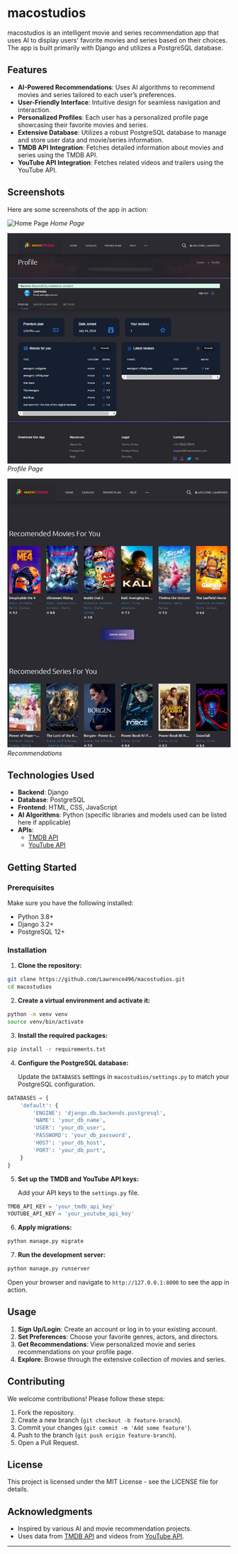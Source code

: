 # macostudios

macostudios is an intelligent movie and series recommendation app that uses AI to display users' favorite movies and series based on their choices. The app is built primarily with Django and utilizes a PostgreSQL database.

## Features

- **AI-Powered Recommendations**: Uses AI algorithms to recommend movies and series tailored to each user’s preferences.
- **User-Friendly Interface**: Intuitive design for seamless navigation and interaction.
- **Personalized Profiles**: Each user has a personalized profile page showcasing their favorite movies and series.
- **Extensive Database**: Utilizes a robust PostgreSQL database to manage and store user data and movie/series information.
- **TMDB API Integration**: Fetches detailed information about movies and series using the TMDB API.
- **YouTube API Integration**: Fetches related videos and trailers using the YouTube API.

## Screenshots

Here are some screenshots of the app in action:

![Home Page](home_page.png)
*Home Page*

![Profile Page](profile.png)
*Profile Page*

![Recommendations](recommended.png)
*Recommendations*

## Technologies Used

- **Backend**: Django
- **Database**: PostgreSQL
- **Frontend**: HTML, CSS, JavaScript
- **AI Algorithms**: Python (specific libraries and models used can be listed here if applicable)
- **APIs**: 
  - [TMDB API](https://www.themoviedb.org/documentation/api)
  - [YouTube API](https://developers.google.com/youtube/v3)

## Getting Started

### Prerequisites

Make sure you have the following installed:

- Python 3.8+
- Django 3.2+
- PostgreSQL 12+

### Installation

1. **Clone the repository:**

```bash
git clone https://github.com/Lawrence496/macostudios.git
cd macostudios
```

2. **Create a virtual environment and activate it:**

```bash
python -m venv venv
source venv/bin/activate
```

3. **Install the required packages:**

```bash
pip install -r requirements.txt
```

4. **Configure the PostgreSQL database:**

   Update the `DATABASES` settings in `macostudios/settings.py` to match your PostgreSQL configuration.

```python
DATABASES = {
    'default': {
        'ENGINE': 'django.db.backends.postgresql',
        'NAME': 'your_db_name',
        'USER': 'your_db_user',
        'PASSWORD': 'your_db_password',
        'HOST': 'your_db_host',
        'PORT': 'your_db_port',
    }
}
```

5. **Set up the TMDB and YouTube API keys:**

   Add your API keys to the `settings.py` file.

```python
TMDB_API_KEY = 'your_tmdb_api_key'
YOUTUBE_API_KEY = 'your_youtube_api_key'
```

6. **Apply migrations:**

```bash
python manage.py migrate
```

7. **Run the development server:**

```bash
python manage.py runserver
```

Open your browser and navigate to `http://127.0.0.1:8000` to see the app in action.

## Usage

1. **Sign Up/Login**: Create an account or log in to your existing account.
2. **Set Preferences**: Choose your favorite genres, actors, and directors.
3. **Get Recommendations**: View personalized movie and series recommendations on your profile page.
4. **Explore**: Browse through the extensive collection of movies and series.

## Contributing

We welcome contributions! Please follow these steps:

1. Fork the repository.
2. Create a new branch (`git checkout -b feature-branch`).
3. Commit your changes (`git commit -m 'Add some feature'`).
4. Push to the branch (`git push origin feature-branch`).
5. Open a Pull Request.

## License

This project is licensed under the MIT License - see the LICENSE file for details.

## Acknowledgments

- Inspired by various AI and movie recommendation projects.
- Uses data from [TMDB API](https://www.themoviedb.org/documentation/api) and videos from [YouTube API](https://developers.google.com/youtube/v3).

---
